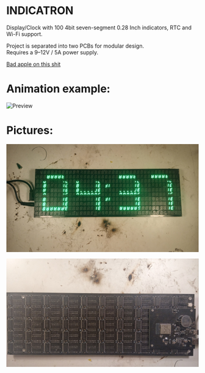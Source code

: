 # INDICATRON
Display/Clock with 100 4bit seven-segment 0.28 Inch indicators, RTC and Wi-Fi support.




Project is separated into two PCBs for modular design.\
Requires a 9–12V / 5A power supply.



[Bad apple on this shit]([https://youtu.be/aoGiHarBVdQ])




# Animation example:
![Preview](stuff/dvd.GIF)





# Pictures:
![Preview](stuff/pic2.jpg)






![Preview](stuff/pic1.jpg)
